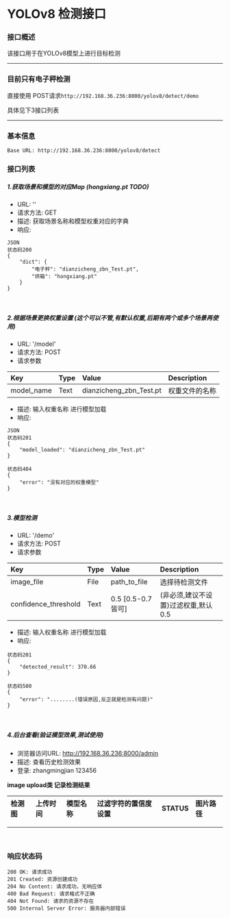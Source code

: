 # YOLOv8 检测接口
### 接口概述
该接口用于在YOLOv8模型上进行目标检测
***
### 目前只有电子秤检测
直接使用 POST请求`http://192.168.36.236:8000/yolov8/detect/demo` 

具体见下3接口列表 
***

### 基本信息
```
Base URL: http://192.168.36.236:8000/yolov8/detect
```

### 接口列表
##### 1.获取场景和模型的对应Map (hongxiang.pt TODO)
* URL: ''
* 请求方法: GET
* 描述: 获取场景名称和模型权重对应的字典
* 响应: 
```
JSON
状态码200
{
    "dict": {
        "电子秤": "dianzicheng_zbn_Test.pt",
        "烘箱": "hongxiang.pt"
    }
}
```
<br>

##### 2.根据场景更换权重设置 (这个可以不管,有默认权重,后期有两个或多个场景再使用)
* URL: '/model'
* 请求方法: POST
* 请求参数

| Key        | Type | Value                   | Description |
|:-----------|:-----|:------------------------|:------------|
| model_name | Text | dianzicheng_zbn_Test.pt | 权重文件的名称     |

* 描述: 输入权重名称 进行模型加载
* 响应:
```
JSON
状态码201
{
    "model_loaded": "dianzicheng_zbn_Test.pt"
}

状态码404
{
    "error": "没有对应的权重模型"
}  
```  
<br>

##### 3.模型检测
* URL: '/demo'
* 请求方法: POST
* 请求参数

| Key                  | Type | Value           | Description           |
|:---------------------|:-----|:----------------|:----------------------|
| image_file           | File | path_to_file    | 选择待检测文件               |
| confidence_threshold | Text | 0.5 [0.5-0.7皆可] | (非必须,建议不设置)过滤权重,默认0.5 |

* 描述: 输入权重名称 进行模型加载
* 响应:
```
状态码201
{
    "detected_result": 370.66
}

状态码500
{
    "error": "........(错误原因,反正就是检测有问题)"
}
```
<br>

##### 4.后台查看(验证模型效果,测试使用)
* 浏览器访问URL: http://192.168.36.236:8000/admin
* 描述: 查看历史检测效果
* 登录: zhangmingjian 123456

**image upload类 记录检测结果**

| 检测图 | 上传时间 | 模型名称 | 过滤字符的置信度设置 | STATUS | 图片路径 |
|:----|:-----|:-----|:-----------|:-------|:-----|

***
<br>

### 响应状态码
```
200 OK: 请求成功
201 Created: 资源创建成功
204 No Content: 请求成功，无响应体
400 Bad Request: 请求格式不正确
404 Not Found: 请求的资源不存在
500 Internal Server Error: 服务器内部错误
```  

    








